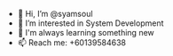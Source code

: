 - 👋 Hi, I’m @syamsoul
- 👀 I’m interested in System Development
- 🌱 I'm always learning something new
- 📫 Reach me: +60139584638

<!---
syamsoul/syamsoul is a ✨ special ✨ repository because its `README.md` (this file) appears on your GitHub profile.
You can click the Preview link to take a look at your changes.
--->
